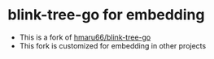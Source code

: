 # blink-tree-go for embedding
- This is a fork of [hmaru66/blink-tree-go](https://github.com/hmarui66/blink-tree-go)
- This fork is customized for embedding in other projects